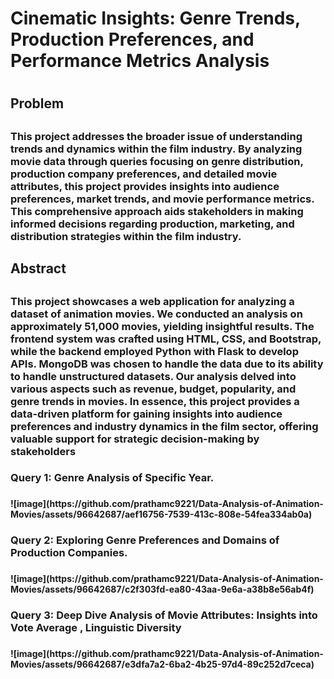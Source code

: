 <h1> Cinematic Insights: Genre Trends, Production Preferences, and Performance Metrics Analysis <h1/>
<h2> Problem <h2/>
<h3>This project addresses the broader issue of understanding trends and dynamics within the film industry. By analyzing movie data through queries focusing on genre distribution, production company preferences, and detailed movie attributes, this project provides insights into audience preferences, market trends, and movie performance metrics. This comprehensive approach aids stakeholders in making informed decisions regarding production, marketing, and distribution strategies within the film industry.<h3/>
<h2> Abstract <h2/>
<h3> This project showcases a web application for analyzing a dataset of animation movies. We conducted an analysis on approximately 51,000 movies, yielding insightful results. The frontend system was crafted using HTML, CSS, and Bootstrap, while the backend employed Python with Flask to develop APIs. MongoDB was chosen to handle the data due to its ability to handle unstructured datasets. Our analysis delved into various aspects such as revenue, budget, popularity, and genre trends in movies. In essence, this project provides a data-driven platform for gaining insights into audience preferences and industry dynamics in the film sector, offering valuable support for strategic decision-making by stakeholders <h3/>

<h3>Query 1: Genre Analysis of Specific Year.<h3/>
<h4>![image](https://github.com/prathamc9221/Data-Analysis-of-Animation-Movies/assets/96642687/aef16756-7539-413c-808e-54fea334ab0a)<h4/>

<h3>Query 2: Exploring Genre Preferences and Domains of Production Companies.<h3/>
<h4>![image](https://github.com/prathamc9221/Data-Analysis-of-Animation-Movies/assets/96642687/c2f303fd-ea80-43aa-9e6a-a38b8e56ab4f)<h4/>

<h3>Query 3: Deep Dive Analysis of Movie Attributes: Insights into Vote Average , Linguistic Diversity<h3/>
<h4>![image](https://github.com/prathamc9221/Data-Analysis-of-Animation-Movies/assets/96642687/e3dfa7a2-6ba2-4b25-97d4-89c252d7ceca)<h4/>
